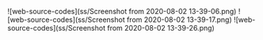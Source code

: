 ![web-source-codes](ss/Screenshot from 2020-08-02 13-39-06.png)
![web-source-codes](ss/Screenshot from 2020-08-02 13-39-17.png)
![web-source-codes](ss/Screenshot from 2020-08-02 13-39-26.png)
